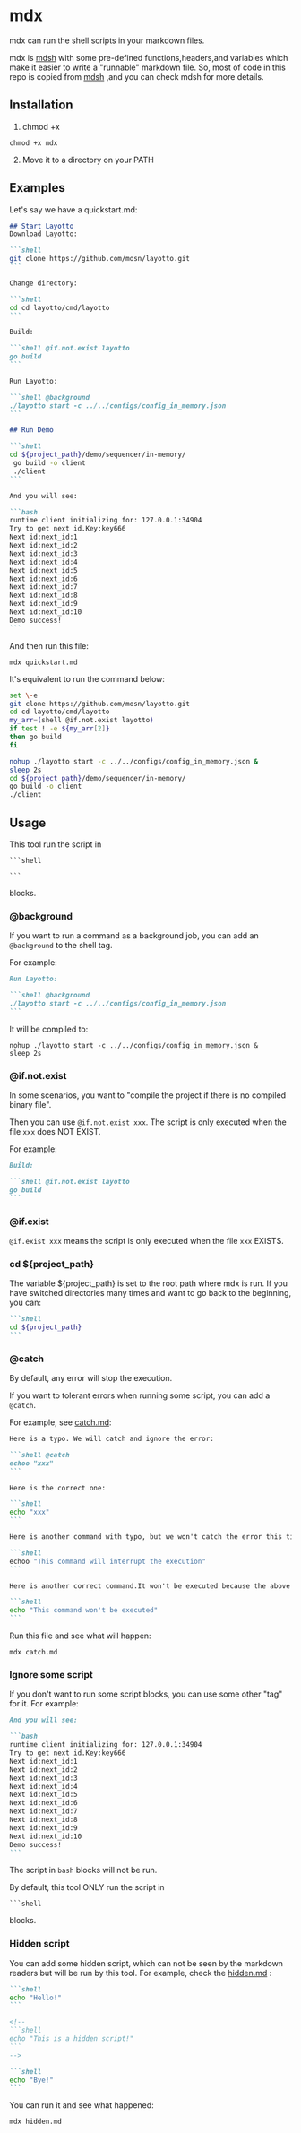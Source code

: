 # mdx
mdx can run the shell scripts in your markdown files.

mdx is [mdsh](https://github.com/bashup/mdsh) with some pre-defined functions,headers,and variables which make it easier to write a "runnable" markdown file. So, most of code in this repo is copied from [mdsh](https://github.com/bashup/mdsh) ,and you can check mdsh for more details.

## Installation
1. chmod +x

```shell
chmod +x mdx
```

2. Move it to a directory on your PATH
## Examples
Let's say we have a quickstart.md:

~~~markdown
## Start Layotto
Download Layotto:

```shell
git clone https://github.com/mosn/layotto.git
```

Change directory:

```shell
cd cd layotto/cmd/layotto
```

Build:

```shell @if.not.exist layotto
go build
```

Run Layotto:

```shell @background
./layotto start -c ../../configs/config_in_memory.json
```

## Run Demo

```shell
cd ${project_path}/demo/sequencer/in-memory/
 go build -o client
 ./client
```

And you will see:

```bash
runtime client initializing for: 127.0.0.1:34904
Try to get next id.Key:key666 
Next id:next_id:1 
Next id:next_id:2 
Next id:next_id:3 
Next id:next_id:4 
Next id:next_id:5 
Next id:next_id:6 
Next id:next_id:7 
Next id:next_id:8 
Next id:next_id:9 
Next id:next_id:10 
Demo success!
```
~~~

And then run this file:
```shell
mdx quickstart.md
```

It's equivalent to run the command below:

```bash
set \-e 
git clone https://github.com/mosn/layotto.git
cd cd layotto/cmd/layotto
my_arr=(shell @if.not.exist layotto)
if test ! -e ${my_arr[2]}
then go build
fi 

nohup ./layotto start -c ../../configs/config_in_memory.json & 
sleep 2s 
cd ${project_path}/demo/sequencer/in-memory/
go build -o client
./client
```

## Usage
This tool run the script in 
~~~
```shell

```
~~~
blocks.

### @background
If you want to run a command as a background job, you can add an `@background` to the shell tag.

For example:
~~~markdown
Run Layotto:

```shell @background
./layotto start -c ../../configs/config_in_memory.json
```
~~~

It will be compiled to:
```
nohup ./layotto start -c ../../configs/config_in_memory.json &
sleep 2s
```

### @if.not.exist
In some scenarios, you want to "compile the project if there is no compiled binary file".

Then you can use `@if.not.exist xxx`.  The script is only executed when the file `xxx` does NOT EXIST.

For example:

~~~markdown
Build:

```shell @if.not.exist layotto
go build
```
~~~

### @if.exist
`@if.exist xxx` means the script is only executed when the file `xxx` EXISTS.

### cd ${project_path}
The variable ${project_path} is set to the root path where mdx is run.
If you have switched directories many times and want to go back to the beginning, you can:

~~~markdown
```shell
cd ${project_path}
```
~~~

### @catch
By default, any error will stop the execution.

If you want to tolerant errors when running some script, you can add a `@catch`.

For example, see [catch.md](catch.md):
~~~markdown
Here is a typo. We will catch and ignore the error:

```shell @catch
echoo "xxx"
```

Here is the correct one:

```shell
echo "xxx"
```

Here is another command with typo, but we won't catch the error this time, and it will interrupt the execution.

```shell
echoo "This command will interrupt the execution"
```

Here is another correct command.It won't be executed because the above error have already interrupted the execution.

```shell
echo "This command won't be executed"
```
~~~

Run this file and see what will happen:
```shell
mdx catch.md
```
### Ignore some script
If you don't want to run some script blocks, you can use some other "tag" for it.
For example:
~~~markdown
And you will see:

```bash
runtime client initializing for: 127.0.0.1:34904
Try to get next id.Key:key666 
Next id:next_id:1 
Next id:next_id:2 
Next id:next_id:3 
Next id:next_id:4 
Next id:next_id:5 
Next id:next_id:6 
Next id:next_id:7 
Next id:next_id:8 
Next id:next_id:9 
Next id:next_id:10 
Demo success!
```
~~~

The script in `bash` blocks will not be run.

By default, this tool ONLY run the script in 
~~~
```shell
~~~
blocks.

### Hidden script
You can add some hidden script, which can not be seen by the markdown readers but will be run by this tool.
For example, check the [hidden.md](hidden.md) :

~~~markdown
```shell
echo "Hello!"
```

<!--
```shell
echo "This is a hidden script!"
```
-->

```shell
echo "Bye!"
```
~~~

You can run it and see what happened:

```shell
mdx hidden.md
```